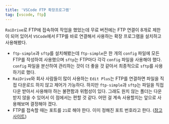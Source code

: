 ```yaml
---
title: 'VSCode FTP 확장프로그램'
tag: [vscode, ftp]
---
```


`RaiDrive`로 FTP에 접속하여 작업을 했었는데 무료 버전에는 FTP 연결이 8개로 제한이 되어 있어서 `VSCode`에서 FTP를 바로 연결해서 사용하는 확장 프로그램을 설치하고 사용해봤다.
- `ftp-simple`과 `sftp`를 설치해봤는데 `ftp-simple`은 한 개의 `config` 파일에 모든 FTP를 작성하여 사용했으며 `sftp`는 FTP마다 각각 `config` 파일을 사용해야 했다. `config` 파일을 분산하여 관리하는 것이 더 좋을 것 같아서 최종적으로 `sftp`를 사용하기로 했다.
- `RaiDrive`와 회사 사람들이 많이 사용하는 `Edit Plus`는 FTP를 연결하면 파일을 직접 다운로드 하지 않고 제어가 가능하다. 하지만 `ftp-simple`과 `sftp`는 파일을 직접 다운 받아서 사용해야 하는 불편함과 위험성이 있다. 그래도 원치 않는 폴더는 다운 받지 않을 수 있어서 이 점에서는 편할 것 같다. 어떤 걸 계속 사용할지는 앞으로 사용해보며 결정해야 겠다.
- FTP를 접속할 때는 포트를 `21`로 해야 한다. 이미 정해진 포트 번호라고 한다. ([참고사이트](https://sevendollars.tistory.com/43))